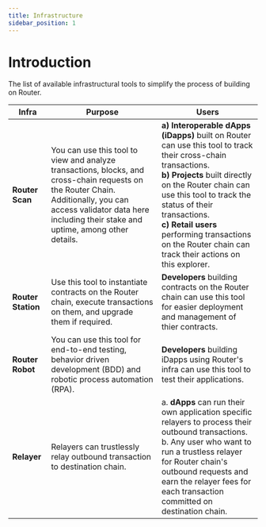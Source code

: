 ```yaml
---
title: Infrastructure
sidebar_position: 1
---
```


# Introduction

The list of available infrastructural tools to simplify the process of building on Router.

| **Infra** | **Purpose** |	**Users** |
| -------- | -------- |  -------- |
| **Router Scan** | You can use this tool to view and analyze transactions, blocks, and cross-chain requests on the Router Chain. Additionally, you can access validator data here including their stake and uptime, among other details.| **a) Interoperable dApps (iDapps)** built on Router can use this tool to track their cross-chain transactions. <br />**b) Projects** built directly on the Router chain can use this tool to track the status of their transactions. <br />**c) Retail users** performing transactions on the Router chain can track their actions on this explorer.|
| **Router Station** | Use this tool to instantiate contracts on the Router chain, execute transactions on them, and upgrade them if required. | **Developers** building contracts on the Router chain can use this tool for easier deployment and management of thier contracts.|
| **Router Robot** | You can use this tool for end-to-end testing, behavior driven development (BDD) and robotic process automation (RPA). | **Developers** building iDapps using Router's infra can use this tool to test their applications.|
| **Relayer** | Relayers can trustlessly relay outbound transaction to destination chain. | a. **dApps** can run their own application specific relayers to process their outbound transactions. <br /> b. Any user who want to run a trustless relayer for Router chain's outbound requests and earn the relayer fees for each transaction committed on destination chain.|
